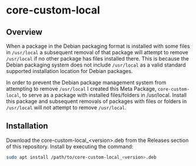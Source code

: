 # core-custom-local

## Overview

When a package in the Debian packaging format is installed with some files
in `/usr/local` a subsequent removal of that package will attempt to remove
`/usr/local` if no other package has files installed there. This is because
the Debian packaging system does not include `/usr/local` as a valid standard
supported installation location for Debian packages.

In order to prevent the Debian package management system from attempting to
remove `/usr/local` I created this Meta Package, `core-custom-local`, to serve
as a package with installed files/folders in /usr/local. Install this package
and subsequent removals of packages with files or folders in `/usr/local` will
not attempt to remove `/usr/local`.

## Installation

Download the core-custom-local_&lt;version&gt;.deb from the Releases section
of this repository. Install by executing the command:
```bash
sudo apt install /path/to/core-custom-local_<version>.deb
```
